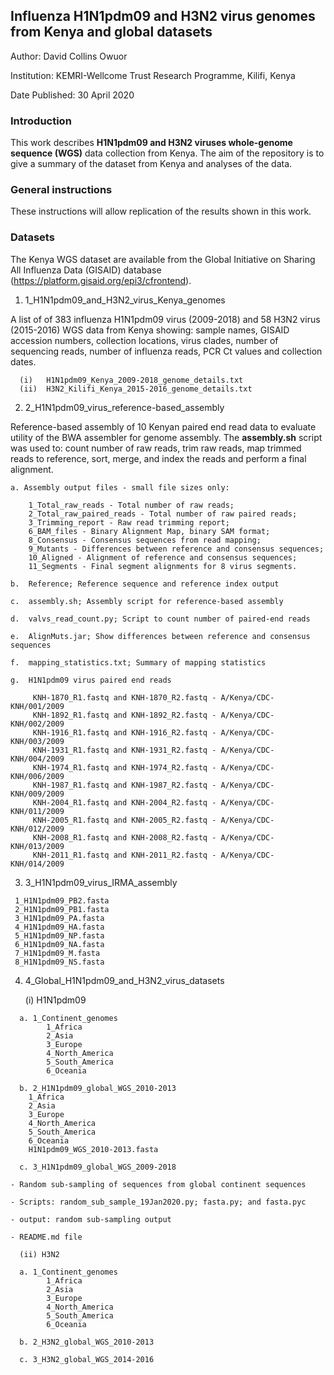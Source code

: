## Influenza H1N1pdm09 and H3N2 virus genomes from Kenya and global datasets

Author:         David Collins Owuor

Institution:   KEMRI-Wellcome Trust Research Programme, Kilifi, Kenya

Date Published: 30 April 2020

### Introduction

This work describes **H1N1pdm09 and H3N2 viruses whole-genome sequence (WGS)** data collection from Kenya. The aim of the repository is to give a summary of the dataset from Kenya and analyses of the data.

### General instructions

These instructions will allow replication of the results shown in this work.

### Datasets

The Kenya WGS dataset are available from the Global Initiative on Sharing All Influenza Data (GISAID) database (https://platform.gisaid.org/epi3/cfrontend).

1.	1_H1N1pdm09_and_H3N2_virus_Kenya_genomes

A list of of 383 influenza H1N1pdm09 virus (2009-2018) and 58 H3N2 virus (2015-2016) WGS data from Kenya showing: sample names, GISAID accession numbers, collection locations, virus clades, number of sequencing reads, number of influenza reads, PCR Ct values and collection dates.

	  (i)	H1N1pdm09_Kenya_2009-2018_genome_details.txt
	  (ii)	H3N2_Kilifi_Kenya_2015-2016_genome_details.txt

2.	2_H1N1pdm09_virus_reference-based_assembly

Reference-based assembly of 10 Kenyan paired end read data to evaluate utility of the BWA assembler for genome assembly. The **assembly.sh** script was used to: count number of raw reads, trim raw reads, map trimmed reads to reference, sort, merge, and index the reads and perform a final alignment.

	a. Assembly output files - small file sizes only:

		1_Total_raw_reads - Total number of raw reads;
		2_Total_raw_paired_reads - Total number of raw paired reads;
		3_Trimming_report - Raw read trimming report;
		6_BAM_files - Binary Alignment Map, binary SAM format;
		8_Consensus - Consensus sequences from read mapping;
		9_Mutants - Differences between reference and consensus sequences;
		10_Aligned - Alignment of reference and consensus sequences;
		11_Segments - Final segment alignments for 8 virus segments.

	b.	Reference; Reference sequence and reference index output

	c.	assembly.sh; Assembly script for reference-based assembly

	d.	valvs_read_count.py; Script to count number of paired-end reads

	e.	AlignMuts.jar; Show differences between reference and consensus sequences

	f.	mapping_statistics.txt; Summary of mapping statistics

	g.	H1N1pdm09 virus paired end reads

		 KNH-1870_R1.fastq and KNH-1870_R2.fastq - A/Kenya/CDC-KNH/001/2009
		 KNH-1892_R1.fastq and KNH-1892_R2.fastq - A/Kenya/CDC-KNH/002/2009
		 KNH-1916_R1.fastq and KNH-1916_R2.fastq - A/Kenya/CDC-KNH/003/2009
		 KNH-1931_R1.fastq and KNH-1931_R2.fastq - A/Kenya/CDC-KNH/004/2009
		 KNH-1974_R1.fastq and KNH-1974_R2.fastq - A/Kenya/CDC-KNH/006/2009
		 KNH-1987_R1.fastq and KNH-1987_R2.fastq - A/Kenya/CDC-KNH/009/2009
		 KNH-2004_R1.fastq and KNH-2004_R2.fastq - A/Kenya/CDC-KNH/011/2009
		 KNH-2005_R1.fastq and KNH-2005_R2.fastq - A/Kenya/CDC-KNH/012/2009
		 KNH-2008_R1.fastq and KNH-2008_R2.fastq - A/Kenya/CDC-KNH/013/2009
		 KNH-2011_R1.fastq and KNH-2011_R2.fastq - A/Kenya/CDC-KNH/014/2009


  3.	3_H1N1pdm09_virus_IRMA_assembly

  	 1_H1N1pdm09_PB2.fasta
  	 2_H1N1pdm09_PB1.fasta
	 3_H1N1pdm09_PA.fasta
	 4_H1N1pdm09_HA.fasta
	 5_H1N1pdm09_NP.fasta
	 6_H1N1pdm09_NA.fasta
	 7_H1N1pdm09_M.fasta
	 8_H1N1pdm09_NS.fasta


  4.	4_Global_H1N1pdm09_and_H3N2_virus_datasets

        (i) H1N1pdm09

      a. 1_Continent_genomes
        	1_Africa
        	2_Asia
        	3_Europe
        	4_North_America
        	5_South_America
        	6_Oceania

      b. 2_H1N1pdm09_global_WGS_2010-2013
		1_Africa
		2_Asia
		3_Europe
		4_North_America
		5_South_America
		6_Oceania
		H1N1pdm09_WGS_2010-2013.fasta

      c. 3_H1N1pdm09_global_WGS_2009-2018

	- Random sub-sampling of sequences from global continent sequences

	- Scripts: random_sub_sample_19Jan2020.py; fasta.py; and fasta.pyc

	- output: random sub-sampling output

	- README.md file  

      (ii) H3N2

      a. 1_Continent_genomes
        	1_Africa
        	2_Asia
        	3_Europe
       	 	4_North_America
        	5_South_America
        	6_Oceania

      b. 2_H3N2_global_WGS_2010-2013

      c. 3_H3N2_global_WGS_2014-2016
